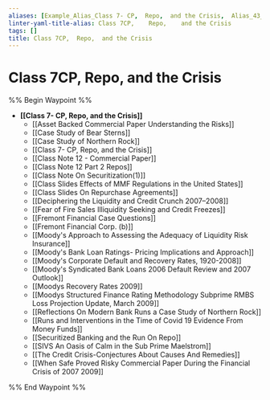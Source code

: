 ```yaml
---
aliases: [Example_Alias_Class 7- CP,  Repo,  and the Crisis,  Alias_43_Class 7- CP,  and the Crisis.md,  Class 7CP]
linter-yaml-title-alias: Class 7CP,    Repo,    and the Crisis
tags: []
title: Class 7CP,  Repo,  and the Crisis
---
```


# Class 7CP,  Repo,  and the Crisis

%% Begin Waypoint %%
- **[[Class 7- CP, Repo, and the Crisis]]**
	- [[Asset Backed Commercial Paper Understanding the Risks]]
	- [[Case Study of Bear Sterns]]
	- [[Case Study of Northern Rock]]
	- [[Class 7- CP, Repo, and the Crisis]]
	- [[Class Note 12 - Commercial Paper]]
	- [[Class Note 12 Part 2 Repos]]
	- [[Class Note On Securitization(1)]]
	- [[Class Slides Effects of MMF Regulations in the United States]]
	- [[Class Slides On Repurchase Agreements]]
	- [[Deciphering the Liquidity and Credit Crunch 2007–2008]]
	- [[Fear of Fire Sales Illiquidity Seeking and Credit Freezes]]
	- [[Fremont Financial Case Questions]]
	- [[Fremont Financial Corp. (b)]]
	- [[Moody's Approach to Assessing the Adequacy of Liquidity Risk Insurance]]
	- [[Moody's Bank Loan Ratings- Pricing Implications and Approach]]
	- [[Moody's Corporate Default and Recovery Rates,  1920-2008]]
	- [[Moody's Syndicated Bank Loans 2006 Default Review and 2007 Outlook]]
	- [[Moodys Recovery Rates 2009]]
	- [[Moodys Structured Finance Rating Methodology Subprime RMBS Loss Projection Update,  March 2009]]
	- [[Reflections On Modern Bank Runs a Case Study of Northern Rock]]
	- [[Runs and Interventions in the Time of Covid 19 Evidence From Money Funds]]
	- [[Securitized Banking and the Run On Repo]]
	- [[SIVS An Oasis of Calm in the Sub Prime Maelstrom]]
	- [[The Credit Crisis-Conjectures About Causes And Remedies]]
	- [[When Safe Proved Risky Commercial Paper During the Financial Crisis of 2007 2009]]

%% End Waypoint %%